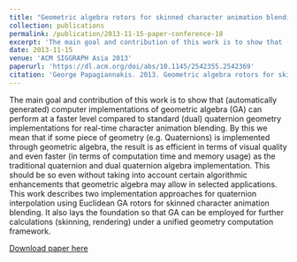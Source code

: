 ```yaml
---
title: "Geometric algebra rotors for skinned character animation blending"
collection: publications
permalink: /publication/2013-11-15-paper-conference-18
excerpt: 'The main goal and contribution of this work is to show that (automatically generated) computer implementations of geometric algebra (GA) can perform at a faster level compared to standard (dual) quaternion geometry implementations for real-time character animation blending. By this we mean that if some piece of geometry (e.g. Quaternions) is implemented through geometric algebra, the result is as efficient in terms of visual quality and even faster (in terms of computation time and memory usage) as the traditional quaternion and dual quaternion algebra implementation. This should be so even without taking into account certain algorithmic enhancements that geometric algebra may allow in selected applications. This work describes two implementation approaches for quaternion interpolation using Euclidean GA rotors for skinned character animation blending. It also lays the foundation so that GA can be employed for further calculations (skinning, rendering) under a unified geometry computation framework.'
date: 2013-11-15
venue: 'ACM SIGGRAPH Asia 2013'
paperurl: 'https://dl.acm.org/doi/abs/10.1145/2542355.2542369'
citation: 'George Papagiannakis. 2013. Geometric algebra rotors for skinned character animation blending. In SIGGRAPH Asia 2013 Technical Briefs (SA &apos;13). Association for Computing Machinery, New York, NY, USA, Article 11, 1-6. https://doi.org/10.1145/2542355.2542369'
---
```

The main goal and contribution of this work is to show that (automatically generated) computer implementations of geometric algebra (GA) can perform at a faster level compared to standard (dual) quaternion geometry implementations for real-time character animation blending. By this we mean that if some piece of geometry (e.g. Quaternions) is implemented through geometric algebra, the result is as efficient in terms of visual quality and even faster (in terms of computation time and memory usage) as the traditional quaternion and dual quaternion algebra implementation. This should be so even without taking into account certain algorithmic enhancements that geometric algebra may allow in selected applications. This work describes two implementation approaches for quaternion interpolation using Euclidean GA rotors for skinned character animation blending. It also lays the foundation so that GA can be employed for further calculations (skinning, rendering) under a unified geometry computation framework.

[Download paper here](https://dl.acm.org/doi/abs/10.1145/2542355.2542369)
